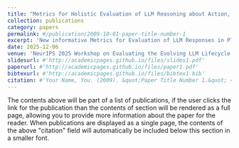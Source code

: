 ```yaml
---
title: "Metrics for Holistic Evaluation of LLM Reasoning about Action, Change, and Planning"
collection: publications
category: papers
permalink: #/publication/2009-10-01-paper-title-number-1
excerpt: 'New informative Metrics for Evaluation of LLM Responses in Planning and Reasoning tasks.'
date: 2025-12-06
venue: 'NeurIPS 2025 Workshop on Evaluating the Evolving LLM Lifecycle: Benchmarks, Emergent Abilities, and Scaling'
slidesurl: #'http://academicpages.github.io/files/slides1.pdf'
paperurl: #'http://academicpages.github.io/files/paper1.pdf'
bibtexurl: #'http://academicpages.github.io/files/bibtex1.bib'
citation: #'Your Name, You. (2009). &quot;Paper Title Number 1.&quot; <i>Journal 1</i>. 1(1).'
---
```

The contents above will be part of a list of publications, if the user clicks the link for the publication than the contents of section will be rendered as a full page, allowing you to provide more information about the paper for the reader. When publications are displayed as a single page, the contents of the above "citation" field will automatically be included below this section in a smaller font.
